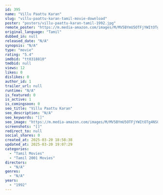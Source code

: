```yaml
---
id: 395
name: "Villu Paattu Karan"
slug: "villu-paattu-karan-tamil-movie-download"
poster: "posters/villu-paattu-karan-tamil-1992.jpg"
remote_poster: "https://m.media-amazon.com/images/M/MV5BYmU5OTFjYWItOTg4NS00MWNhLWFiMTYtZmQwZDgzZmNiZGRkXkEyXkFqcGdeQXVyMjA4OTI5NDQ@._V1_SX300.jpg"
original_language: "Tamil"
dubbed_in: null
released_date: "N/A"
synopsis: "N/A"
type: "movie"
rating: "5.4"
imdbid: "tt0318810"
tmdbid: null
views: 12
likes: 0
dislikes: 0
author_id: 1
trailer_url: null
runtime: "N/A"
is_featured: 0
is_active: 1
is_comingsoon: 0
seo_title: "Villu Paattu Karan"
seo_description: "N/A"
seo_keywords: "[]"
seo_image: "https://m.media-amazon.com/images/M/MV5BYmU5OTFjYWItOTg4NS00MWNhLWFiMTYtZmQwZDgzZmNiZGRkXkEyXkFqcGdeQXVyMjA4OTI5NDQ@._V1_SX300.jpg"
screenshots: "[]"
redirect_to: null
social_shares: 0
created_at: 2025-03-20 18:58:38
updated_at: 2025-03-20 19:07:29
categories:
  - "Tamil Movies"
  - "Tamil 2001 Movies"
directors:
  - "N/A"
genres:
  - "N/A"
years:
  - "1992"
---
```

